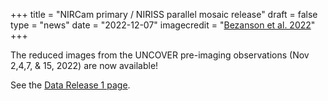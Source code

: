 +++
title = "NIRCam primary / NIRISS parallel mosaic release"
draft = false
type = "news"
date = "2022-12-07"
imagecredit = "<a href='https://ui.adsabs.harvard.edu/abs/2022arXiv221204026B/abstract'>Bezanson et al. 2022</a>"
+++

The reduced images from the UNCOVER pre-imaging observations (Nov 2,4,7, & 15, 2022) are now available! 

See the [Data Release 1 page](/DR1.html#Mosaics).
